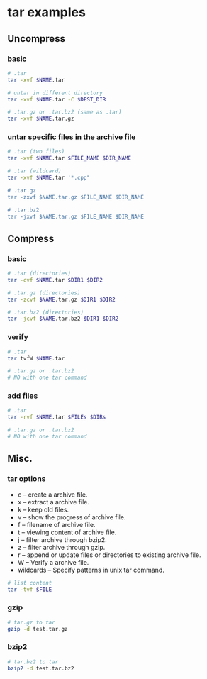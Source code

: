# tar examples

## Uncompress

### basic

```sh
# .tar
tar -xvf $NAME.tar

# untar in different directory
tar -xvf $NAME.tar -C $DEST_DIR

# .tar.gz or .tar.bz2 (same as .tar)
tar -xvf $NAME.tar.gz
```

### untar specific files in the archive file

```sh
# .tar (two files)
tar -xvf $NAME.tar $FILE_NAME $DIR_NAME

# .tar (wildcard)
tar -xvf $NAME.tar '*.cpp"

# .tar.gz
tar -zxvf $NAME.tar.gz $FILE_NAME $DIR_NAME

# .tar.bz2
tar -jxvf $NAME.tar.gz $FILE_NAME $DIR_NAME
```

## Compress

### basic

```sh
# .tar (directories)
tar -cvf $NAME.tar $DIR1 $DIR2

# .tar.gz (directories)
tar -zcvf $NAME.tar.gz $DIR1 $DIR2

# .tar.bz2 (directories)
tar -jcvf $NAME.tar.bz2 $DIR1 $DIR2
```

### verify

```sh
# .tar
tar tvfW $NAME.tar

# .tar.gz or .tar.bz2
# NO with one tar command
```

### add files

```sh
# .tar
tar -rvf $NAME.tar $FILEs $DIRs

# .tar.gz or .tar.bz2
# NO with one tar command
```


## Misc.

### tar options

- c – create a archive file.
- x – extract a archive file.
- k – keep old files.
- v – show the progress of archive file.
- f – filename of archive file.
- t – viewing content of archive file.
- j – filter archive through bzip2.
- z – filter archive through gzip.
- r – append or update files or directories to existing archive file.
- W – Verify a archive file.
- wildcards – Specify patterns in unix tar command.

```sh
# list content
tar -tvf $FILE
```
### gzip

```sh
# tar.gz to tar
gzip -d test.tar.gz
```

### bzip2

```sh
# tar.bz2 to tar
bzip2 -d test.tar.bz2
```

